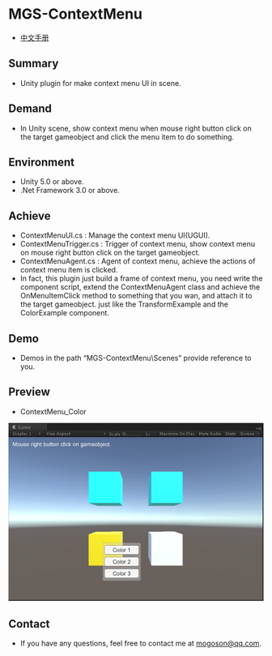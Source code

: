 # MGS-ContextMenu
- [中文手册](./README_ZH.md)

## Summary
- Unity plugin for make context menu UI in scene.

## Demand
- In Unity scene, show context menu when mouse right button click on the target gameobject and click the menu item to do something.

## Environment
- Unity 5.0 or above.
- .Net Framework 3.0 or above.

## Achieve
- ContextMenuUI.cs : Manage the context menu UI(UGUI).
- ContextMenuTrigger.cs : Trigger of context menu, show context menu on mouse right button click on the target gameobject.
- ContextMenuAgent.cs : Agent of context menu, achieve the actions of context menu item is clicked.
- In fact, this plugin just build a frame of context menu, you need write the component script, extend the ContextMenuAgent class and achieve the OnMenuItemClick method to something that you wan, and attach it to the target gameobject. just like the TransformExample and the ColorExample component.

## Demo
- Demos in the path “MGS-ContextMenu\Scenes” provide reference to you.

## Preview
- ContextMenu_Color

![ContextMenu_Color](./Attachments/ContextMenu_Color.png)

## Contact
- If you have any questions, feel free to contact me at mogoson@qq.com.
